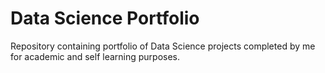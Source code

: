 # Data Science Portfolio

Repository containing portfolio of Data Science projects completed by me for academic and self learning purposes. 


